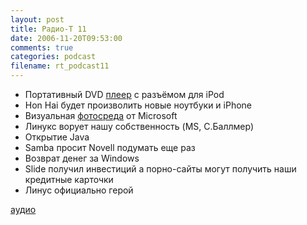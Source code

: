 ```yaml
---
layout: post
title: Радио-T 11
date: 2006-11-20T09:53:00
comments: true
categories: podcast
filename: rt_podcast11
---
```


- Портативный DVD [плеер](http://mobbit.info/item/2025) c разъёмом для iPod
- Hon Hai будет произволить новые ноутбуки и iPhone
- Визуальная [фотосреда](http://labs.live.com/photosynth/) от Microsoft
- Линукс ворует нашу собственность (MS, С.Баллмер)
- Открытие Java
- Samba просит Novell подумать еще раз
- Возврат денег за Windows
- Slide получил инвестиций а порно-сайты могут получить наши кредитные карточки
- Линус официально герой

[аудио](http://cdn.radio-t.com/rt_podcast11.mp3)
<audio src="http://cdn.radio-t.com/rt_podcast11.mp3" preload="none"></audio>

